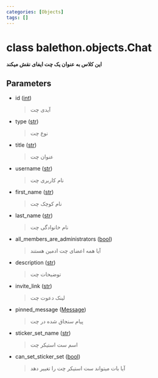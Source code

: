 ```yaml
---
categories: [Objects]
tags: []
---
```


<h1>class balethon.objects.<strong>Chat</strong></h1>

<p align="left" dir="rtl"><strong>این کلاس به عنوان یک چت ایفای نقش میکند</strong></p>

<h2>Parameters</h2>

<ul>
<li>id (<a href="https://docs.python.org/3/library/functions.html#int">int</a>)<blockquote dir="rtl">
<p>آیدی چت</p>
</blockquote>
</li>
</ul>
<ul>
<li>type (<a href="https://docs.python.org/3/library/stdtypes.html#str">str</a>)<blockquote dir="rtl">
<p>نوع چت</p>
</blockquote>
</li>
</ul>
<ul>
<li>title (<a href="https://docs.python.org/3/library/stdtypes.html#str">str</a>)<blockquote dir="rtl">
<p>عنوان چت</p>
</blockquote>
</li>
</ul>
<ul>
<li>username (<a href="https://docs.python.org/3/library/stdtypes.html#str">str</a>)<blockquote dir="rtl">
<p>نام کاربری چت</p>
</blockquote>
</li>
</ul>
<ul>
<li>first_name (<a href="https://docs.python.org/3/library/stdtypes.html#str">str</a>)<blockquote dir="rtl">
<p>نام کوچک چت</p>
</blockquote>
</li>
</ul>
<ul>
<li>last_name (<a href="https://docs.python.org/3/library/stdtypes.html#str">str</a>)<blockquote dir="rtl">
<p>نام خانوادگی چت</p>
</blockquote>
</li>
</ul>
<ul>
<li>all_members_are_administrators (<a href="https://docs.python.org/3/library/functions.html#bool">bool</a>)<blockquote dir="rtl">
<p>آیا همه اعضای چت ادمین هستند</p>
</blockquote>
</li>
</ul>
<ul>
<li>description (<a href="https://docs.python.org/3/library/stdtypes.html#str">str</a>)<blockquote dir="rtl">
<p>توضیحات چت</p>
</blockquote>
</li>
</ul>
<ul>
<li>invite_link (<a href="https://docs.python.org/3/library/stdtypes.html#str">str</a>)<blockquote dir="rtl">
<p>لینک دعوت چت</p>
</blockquote>
</li>
</ul>
<ul>
<li>pinned_message (<a href="./message">Message</a>)<blockquote dir="rtl">
<p>پیام سنجاق شده در چت</p>
</blockquote>
</li>
</ul>
<ul>
<li>sticker_set_name (<a href="https://docs.python.org/3/library/stdtypes.html#str">str</a>)<blockquote dir="rtl">
<p>اسم ست استیکر چت</p>
</blockquote>
</li>
</ul>
<ul>
<li>can_set_sticker_set (<a href="https://docs.python.org/3/library/functions.html#bool">bool</a>)<blockquote dir="rtl">
<p>آیا بات میتواند ست استیکر چت را تغییر دهد</p>
</blockquote>
</li>
</ul>